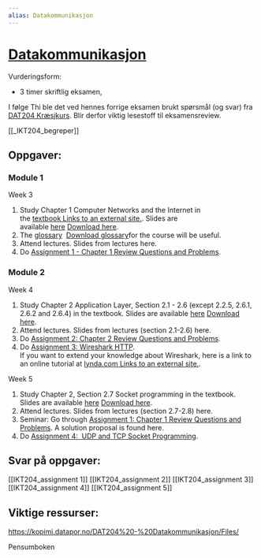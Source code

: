 ```yaml
---
alias: Datakommunikasjon
---
```

# [Datakommunikasjon](https://www.uia.no/studieplaner/topic/IKT204-G?year=2022) 

Vurderingsform: 
- 3 timer skriftlig eksamen, 

I følge Thi ble det ved hennes forrige eksamen brukt spørsmål (og svar) fra [DAT204 Kræsjkurs](https://kopimi.datapor.no/DAT204%20-%20Datakommunikasjon/DAT204-Kr%C3%A6sjkurs.pdf). Blir derfor viktig lesestoff til eksamensreview.

[[_IKT204_begreper]]




## Oppgaver:

### Module 1
Week 3
1.  Study Chapter 1 Computer Networks and the Internet in the [textbook Links to an external site.](https://www.akademika.no/computer-networking-global-edition/kurose-james/ross-keith/9781292405469). Slides are available [here](https://uia.instructure.com/courses/12518/files/1963572?wrap=1 "Chapter_1_v8.1.pptx") [Download here](https://uia.instructure.com/courses/12518/files/1963572/download?download_frd=1).
2.  The [glossary](https://uia.instructure.com/courses/12518/files/1965189/download?wrap=1 "Glossary.pdf")  [Download glossary](https://uia.instructure.com/courses/12518/files/1965189/download?download_frd=1)for the course will be useful.
3.  Attend lectures. Slides from lectures here.
4.  Do [Assignment 1 - Chapter 1 Review Questions and Problems](https://uia.instructure.com/courses/12518/assignments/47428 "Assignment 1 - Chapter 1 Review Questions and Problems").

### Module 2
Week 4
1.  Study Chapter 2 Application Layer, Section 2.1 - 2.6 (except 2.2.5, 2.6.1, 2.6.2 and 2.6.4) in the textbook. Slides are available [here](https://uia.instructure.com/courses/12518/files/1963574?wrap=1 "Chapter_2_v8.1.pptx") [Download here](https://uia.instructure.com/courses/12518/files/1963574/download?download_frd=1).
2.  Attend lectures. Slides from lectures (section 2.1-2.6) here.
3.  Do [Assignment 2: Chapter 2 Review Questions and Problems](https://uia.instructure.com/courses/12518/assignments/47429 "Assignment 2: Chapter 2 Review Questions and Problems").
4.  Do [Assignment 3: Wireshark HTTP](https://uia.instructure.com/courses/12518/assignments/47423 "Assignment 3: Wireshark DHCP/HTTP (mandatory)"). [  
    ](https://uia.instructure.com/courses/12518/pages/$CANVAS_OBJECT_REFERENCE$ "Week 1 Assignment |")If you want to extend your knowledge about Wireshark, here is a link to an online tutorial at [lynda.com Links to an external site.](https://www.linkedin.com/learning/wireshark-essential-training/explore-the-wireshark-interface-13892054?autoplay=true&u=57077761).

Week 5
1.  Study Chapter 2, Section 2.7 Socket programming in the textbook. Slides are available [here](https://uia.instructure.com/courses/12518/files/1963574?wrap=1 "Chapter_2_v8.1.pptx") [Download here](https://uia.instructure.com/courses/12518/files/1963574/download?download_frd=1).
2.  Attend lectures. Slides from lectures (section 2.7-2.8) here.
3.  Seminar: Go through [Assignment 1: Chapter 1 Review Questions and Problems](https://uia.instructure.com/courses/12518/assignments/47428 "Assignment 1: Chapter 1 Review Questions and Problems"). A solution proposal is found here.
4.  Do [Assignment 4:  UDP and TCP Socket Programming](https://uia.instructure.com/courses/12518/assignments/47430 "Assignment 4: UDP and TCP Socket Programming").



## Svar på oppgaver:

[[IKT204_assignment 1]]
[[IKT204_assignment 2]]
[[IKT204_assignment 3]]
[[IKT204_assignment 4]]
[[IKT204_assignment 5]]


##

## Viktige ressurser:

https://kopimi.datapor.no/DAT204%20-%20Datakommunikasjon/Files/

Pensumboken